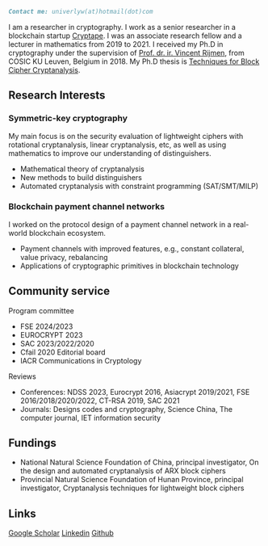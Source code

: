 ```markdown
Contact me: univerlyw(at)hotmail(dot)com
```

I am a researcher in cryptography. I work as a senior researcher in a blockchain startup [Cryptape](https://twitter.com/cryptape?lang=en). I was an associate research fellow and a lecturer in mathematics from 2019 to 2021. I received my Ph.D in cryptography under the supervision of [Prof. dr. ir. Vincent Rijmen](https://en.wikipedia.org/wiki/Vincent_Rijmen), from COSIC KU Leuven, Belgium in 2018. My Ph.D thesis is [Techniques for Block Cipher Cryptanalysis](https://www.esat.kuleuven.be/cosic/publications/thesis-306.pdf). 

## Research Interests

### Symmetric-key cryptography
My main focus is on the security evaluation of lightweight ciphers with rotational cryptanalysis, linear cryptanalysis, etc, as well as using mathematics to improve our understanding of distinguishers.
- Mathematical theory of cryptanalysis
- New methods to build distinguishers
- Automated cryptanalysis with constraint programming (SAT/SMT/MILP)

### Blockchain payment channel networks
I worked on the protocol design of a payment channel network in a real-world blockchain ecosystem.
- Payment channels with improved features, e.g., constant collateral, value privacy, rebalancing
- Applications of cryptographic primitives in blockchain technology


## Community service
Program committee
- FSE 2024/2023
- EUROCRYPT 2023
- SAC 2023/2022/2020
- Cfail 2020
Editorial board
- IACR Communications in Cryptology

Reviews
- Conferences: NDSS 2023, Eurocrypt 2016, Asiacrypt 2019/2021, FSE 2016/2018/2020/2022, CT-RSA 2019, SAC 2021
- Journals: Designs codes and cryptography, Science China, The computer journal, IET information security


## Fundings
- National Natural Science Foundation of China, principal investigator, On the design and automated cryptanalysis of ARX block ciphers
- Provincial Natural Science Foundation of Hunan Province, principal investigator, Cryptanalysis techniques for lightweight block ciphers

## Links
[Google Scholar](https://scholar.google.com/citations?hl=en&user=fbnd6LMAAAAJ)
[Linkedin](https://www.linkedin.com/in/yunwen-liu-a631bb122/)
[Github](https://github.com/YunwenL)

